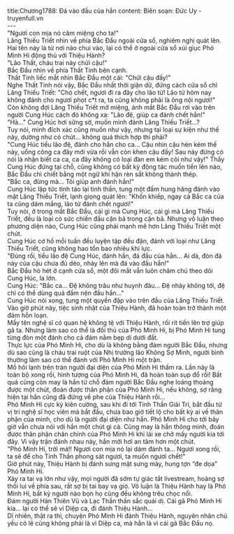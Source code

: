title:Chương1788: Đá vào đầu của hắn
content:
Biên soạn: Đức Uy - truyenfull.vn<br>---<br>"Ngươi con mịa nó câm miệng cho ta!"<br>Lăng Thiếu Triết nhìn về phía Bắc Đẩu ngoài cửa sổ, nghiêm nghị quát lên.<br>Hai tên này là từ nơi nào chui vào, lại có thể ở ngoài cửa sổ xúi giục Phó Minh Hi động thủ với Thiệu Hành?<br>"Lão Thất, cháu trai này chửi cậu!"<br>Bắc Đẩu nhìn về phía Thất Tinh bên cạnh.<br>Thất Tinh liếc mắt nhìn Bắc Đẩu một cái: "Chửi cậu đấy!"<br>Nghe Thất Tinh nói vậy, Bắc Đẩu nhất thời giận dữ, đứng cách cửa sổ chỉ Lăng Thiếu Triết: "Chó chết, ngươi đi ra đây cho lão tử! Lão tử hôm nay không đánh cho ngươi phọt c*t ra, ta cũng không phải là ông nội ngươi!"<br>Còn không đợi Lăng Thiếu Triết mở miệng, ánh mắt Bắc Đẩu rơi vào trên người Cung Húc cách đó không xa: "Lão đệ, giúp ca đánh chết hắn!"<br>"Hả..." Cung Húc hơi sững sờ, muốn mình đánh Lăng Thiếu Triết...?<br>Tuy nói, mình đích xác cũng muốn như vậy, nhưng tại loại sự kiện như thế này, dường như có chút... không quá thích hợp thì phải?<br>"Cung Húc tiểu lão đệ, đánh cho hắn cho ca... Cậu nhìn cậu hèn kém thế này, uổng công ca đây mới vừa rồi vẫn còn khen cậu đấy! Sau này đừng có nói là nhận biết ca ca, ca đây không có loại đàn em kém cỏi như vậy!" Thấy Cung Húc đứng tại chỗ, cũng không có bất kỳ động tác muốn tiến lên nào, Bắc Đẩu chì chiết bằng một ngữ khí hận rèn sắt không thành thép.<br>"Bắc ca, đừng mà... Tôi giúp anh đánh hắn!"<br>Cung Húc lập tức tỉnh táo lại tinh thần, tung một đấm hung hăng đánh vào mặt Lăng Thiếu Triết, lạnh giọng quát lên: "Khốn khiếp, ngay cả Bắc ca của ta cũng dám mắng, lão tử đánh chết ngươi!"<br>Tuy nói, ở trong mắt Bắc Đẩu, cái gì mà Cung Húc, cái gì mà Lăng Thiếu Triết, đều là loại có sức chiến đấu cặn bã trong cặn bã. Nhưng vô luận theo phương diện nào, Cung Húc cũng phải mạnh mẽ hơn Lăng Thiếu Triết một chút.<br>Cung Húc cơ hồ mỗi tuần đều luyện tập đều đặn, đánh với loại như Lăng Thiếu Triết, cũng không hao tổn bao nhiêu khí lực.<br>"Đúng rồi, tiểu lão đệ Cung Húc, đánh hắn, đá đầu của hắn... Ai dà, đòn đá này của cậu chưa đủ dẻo, nhảy lên mà đá vào đầu hắn!"<br>Bắc Đẩu hò hét ở cạnh cửa sổ, một đôi mắt vẫn luôn chăm chú theo dõi Cung Húc, la lớn.<br>Cung Húc: "Bắc ca... Đệ không trâu như huynh đâu... Đệ nhảy không tới, đệ chỉ có thể dùng quả đấm nện đầu hắn..."<br>Cung Húc nói xong, tung một quyền đập vào trên đầu của Lăng Thiếu Triết.<br>Vào giờ phút này, tiệc sinh nhật của Thiệu Hành, đã hoàn toàn trở thành một đám hỗn loạn.<br>Mấy tên nghệ sĩ có quan hệ không tệ với Thiệu Hành, rối rít tiến lên trợ giúp gã ta. Nhưng làm sao có thể là đối thủ của Phó Minh Hi, bị Phó Minh Hi tung từng đòn một đánh cho cả đám nằm bẹp dí dưới đất.<br>Thực lực của Phó Minh Hi, cho dù là không bằng đám người Bắc Đẩu, nhưng dù sao cũng là cháu trai ruột của Nhị trưởng lão Không Sợ Minh, người bình thường làm sao có thể đánh với Phó Minh Hi một trận.<br>Mồ hôi lạnh trên trán người đại diện của Phó Minh Hi thấm ra. Lần này là toàn bộ xong rồi, hình tượng của Phó Minh Hi, đã hoàn toàn sụp đổ rồi! Bất quá cũng còn may là hắn từ chỗ đám người Bắc Đẩu nghe loáng thoáng được một chút, đoán được thân phận của Phó Minh Hi, nếu không, sợ rằng hiện tại hắn cũng đã đứng về phe của Thiệu Hành rồi…<br>Phó Minh Hi cực kỳ kiên cường, sau khi đi tới Tinh Thần Giải Trí, bắt đầu từ vị trí nghệ sĩ học viên mà bắt đầu, chưa bao giờ tiết lộ cho bất kỳ ai về thân phận của mình, cho dù là người đại diện như hắn. Phó Minh Hi cho tới bây giờ vẫn chưa nói với hắn một chút gì cả. Cũng may là hắn thông minh, đoán được thân phận chân chính của Phó Minh Hi khi lái xe chở mấy người kia tới đây. Vì vậy trận đánh nhau này, hắn mới hơi an tâm hơn một chút.<br>"Phó Minh Hi, trời má!! Ngươi con mịa nó lại dám đánh ta... Ngươi xong rồi, ta sẽ để cho Tinh Thần phong sát ngươi, ta muốn ngươi chết!"<br>Giờ phút này, Thiệu Hành bị đánh sưng mặt sưng mày, hung tợn “đe dọa” Phó Minh Hi.<br>Xảy ra tai vạ lớn như vậy, mọi người đã sớm tự giác tắt livestream, hoảng sợ thối lui về phía sau, rất sợ bị tai bay vạ gió. Vô luận là Thiệu Hành hay là Phó Minh Hi, bất kỳ người nào bọn họ cũng đều không trêu chọc nổi.<br>Đám người Hàn Thiên Vũ và Lạc Thần thần sắc quái dị. Cái gã Phó Minh Hi kia... lại có thể sẽ vì Diệp ca, đi đánh Thiệu Hành...<br>Dĩ nhiên, thật ra thì, chuyện Phó Minh Hi đánh Thiệu Hành, nguyên nhân chủ yếu có lẽ cũng không phải là vì Diệp ca, mà hẳn là vì cái gã Bắc Đẩu nọ.